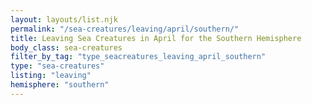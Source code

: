 ```yaml
---
layout: layouts/list.njk
permalink: "/sea-creatures/leaving/april/southern/"
title: Leaving Sea Creatures in April for the Southern Hemisphere
body_class: sea-creatures
filter_by_tag: "type_seacreatures_leaving_april_southern"
type: "sea-creatures"
listing: "leaving"
hemisphere: "southern"
---
```

